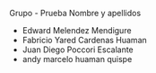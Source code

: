 Grupo - Prueba
Nombre y apellidos

- Edward Melendez Mendigure
- Fabricio Yared Cardenas Huaman
- Juan Diego Poccori Escalante
- andy marcelo huaman quispe
